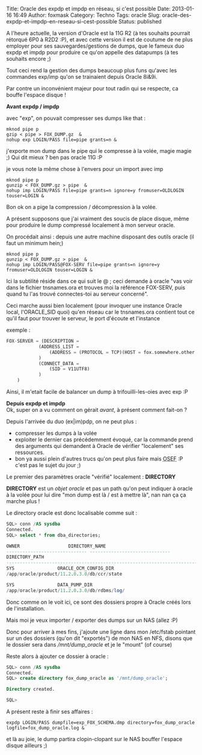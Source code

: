 Title: Oracle des expdp et impdp en réseau, si c'est possible
Date: 2013-01-16 16:49
Author: foxmask
Category: Techno
Tags: oracle
Slug: oracle-des-expdp-et-impdp-en-reseau-si-cest-possible
Status: published

A l'heure actuelle, la version d'Oracle est la 11G R2 (à tes souhaits
pourrait rétorqué 6P0 à R2D2 :P), et avec cette version il est de
coutume de ne plus employer pour ses sauvegardes/gestions de dumps, que
le fameux duo expdp et impdp pour produire ce qu'on appelle des
datapumps (à tes souhaits encore ;)

Tout ceci rend la gestion des dumps beaucoup plus funs qu'avec les
commandes exp/imp qu'on se trainaient depuis Oracle 8i&9i.

Par contre un inconvénient majeur pour tout radin qui se respecte, ca
bouffe l'espace disque !

**Avant expdp / impdp**

avec "exp", on pouvait compresser ses dumps like that :

```shell
mknod pipe p
gzip < pipe > FOX_DUMP.gz  &
nohup exp LOGIN/PASS file=pipe grants=n &
```

j'exporte mon dump dans le pipe qui le compresse à la volée, magie magie
;) Qui dit mieux ? ben pas oracle 11G :P

je vous note la même chose à l'envers pour un import avec imp

```shell
mknod pipe p
gunzip < FOX_DUMP.gz > pipe  &
nohup imp LOGIN/PASS file=pipe grants=n ignore=y fromuser=OLDLOGIN touser=LOGIN &
```

Bon ok on a pige la compression / décompression à la volée.

A présent supposons que j'ai vraiment des soucis de place disque, même
pour produire le dump compressé localement à mon serveur oracle.

On procédait ainsi : depuis une autre machine disposant des outils
oracle (il faut un minimum hein;)

```shell
mknod pipe p
gunzip < FOX_DUMP.gz > pipe  &
nohup imp LOGIN/PASS@FOX-SERV file=pipe grants=n ignore=y fromuser=OLDLOGIN touser=LOGIN &
```

Ici la subtilité réside dans ce qui suit le @ ; ceci demande à oracle
"vas voir dans le fichier tnsnames.ora et trouves moi la référence
FOX-SERV, puis quand tu l'as trouvé connectes-toi au serveur concerné".

Ceci marche aussi bien localement (pour invoquer une instance Oracle
local, l'ORACLE\_SID quoi) qu'en réseau car le tnsnames.ora contient
tout ce qu'il faut pour trouver le serveur, le port d'écoute et
l'instance

exemple :

```sql
FOX-SERVER = (DESCRIPTION =
            (ADDRESS_LIST =
                (ADDRESS = (PROTOCOL = TCP)(HOST = fox.somewhere.other.the.rainbow)(PORT = 1523))
            )
            (CONNECT_DATA =
                (SID = V11UTF8)
            )
    )   
```

Ainsi, il m'etait facile de balancer un dump à trifouilli-les-oies avec
exp :P

**Depuis expdp et impdp**  
Ok, super on a vu comment on gérait *avant*, à présent comment fait-on
?

Depuis l'arrivée du duo (ex|im)pdp, on ne peut plus :

-   compresser les dumps à la volée
-   exploiter le dernier cas précédemment évoqué, car la commande prend
    des arguments qui demandent à Oracle de vérifier "localement" ses
    ressources.
-   bon ya aussi plein d'autres trucs qu'on peut plus faire mais
    <abbr title="on s'en fou">OSEF</abbr> :P c'est pas le sujet du jour
    ;)

Le premier des paramètres oracle "vérifié" localement : **DIRECTORY**

**DIRECTORY** est un *objet oracle* et pas un path qu'on peut indiquer à
oracle à la volée pour lui dire "mon dump est là / est à mettre là", nan
nan ça ça marche plus !

Le directory oracle est donc localisable comme suit :

```sql
SQL> conn /AS sysdba
Connected.
SQL> select * from dba_directories;

OWNER                  DIRECTORY_NAME
------------------------------ ------------------------------
DIRECTORY_PATH
--------------------------------------------------------------------------------
SYS                ORACLE_OCM_CONFIG_DIR
/app/oracle/product/11.2.0.3.0/db/ccr/state

SYS                DATA_PUMP_DIR
/app/oracle/product/11.2.0.3.0/db/rdbms/log/
```

Donc comme on le voit ici, ce sont des dossiers propre à Oracle créés
lors de l'installation.

Mais moi je veux importer / exporter des dumps sur un NAS (allez :P)

Donc pour arriver à mes fins, j'ajoute une ligne dans mon /etc/fstab
pointant sur un des dossiers (qu'on dit "exportés") de mon NAS en NFS,
disons que le dossier sera dans */mnt/dump\_oracle* et je le "mount" (of
course)

Reste alors à ajouter ce dossier à oracle :

```sql
SQL> conn /AS sysdba
Connected.
SQL> create directory fox_dump_oracle as '/mnt/dump_oracle';

Directory created.

SQL>
```

A présent reste à finir ses affaires :

```shell
expdp LOGIN/PASS dumpfile=exp_FOX_SCHEMA.dmp directory=fox_dump_oracle logfile=fox_dump_oracle.log &
```

et là au joie, le dump partira clopin-clopant sur le NAS bouffer
l'espace disque ailleurs ;)

